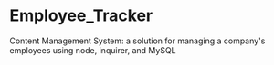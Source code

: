 # Employee_Tracker
Content Management System: a solution for managing a company's employees using node, inquirer, and MySQL
